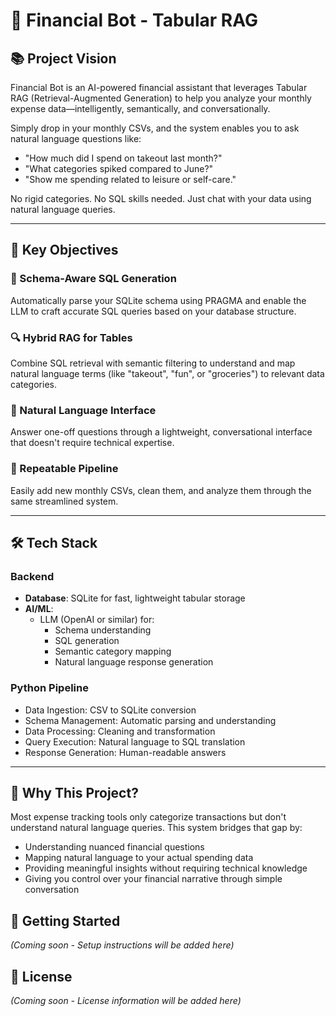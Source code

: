 # 💸 Financial Bot - Tabular RAG

## 📚 Project Vision

Financial Bot is an AI-powered financial assistant that leverages Tabular RAG (Retrieval-Augmented Generation) to help you analyze your monthly expense data—intelligently, semantically, and conversationally.

Simply drop in your monthly CSVs, and the system enables you to ask natural language questions like:

- "How much did I spend on takeout last month?"
- "What categories spiked compared to June?"
- "Show me spending related to leisure or self-care."

No rigid categories. No SQL skills needed. Just chat with your data using natural language queries.

---

## 🎯 Key Objectives

### 🧠 Schema-Aware SQL Generation
Automatically parse your SQLite schema using PRAGMA and enable the LLM to craft accurate SQL queries based on your database structure.

### 🔍 Hybrid RAG for Tables
Combine SQL retrieval with semantic filtering to understand and map natural language terms (like "takeout", "fun", or "groceries") to relevant data categories.

### 💬 Natural Language Interface
Answer one-off questions through a lightweight, conversational interface that doesn't require technical expertise.

### 🔄 Repeatable Pipeline
Easily add new monthly CSVs, clean them, and analyze them through the same streamlined system.

---

## 🛠️ Tech Stack

### Backend
- **Database**: SQLite for fast, lightweight tabular storage
- **AI/ML**: 
  - LLM (OpenAI or similar) for:
    - Schema understanding
    - SQL generation
    - Semantic category mapping
    - Natural language response generation

### Python Pipeline
- Data Ingestion: CSV to SQLite conversion
- Schema Management: Automatic parsing and understanding
- Data Processing: Cleaning and transformation
- Query Execution: Natural language to SQL translation
- Response Generation: Human-readable answers

---

## 💭 Why This Project?

Most expense tracking tools only categorize transactions but don't understand natural language queries. This system bridges that gap by:

- Understanding nuanced financial questions
- Mapping natural language to your actual spending data
- Providing meaningful insights without requiring technical knowledge
- Giving you control over your financial narrative through simple conversation

## 🚀 Getting Started
*(Coming soon - Setup instructions will be added here)*

## 📝 License
*(Coming soon - License information will be added here)*